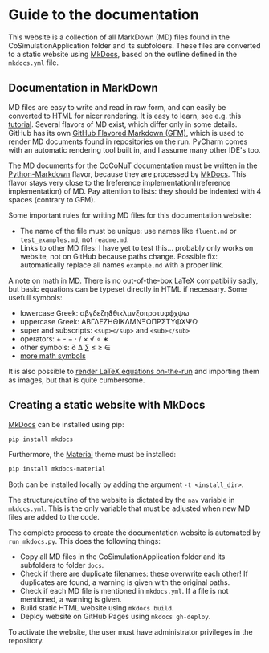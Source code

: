 # Guide to the documentation

This website is a collection of all MarkDown (MD) files found in the CoSimulationApplication folder and its subfolders.
These files are converted to a static website using [MkDocs][1], based on the outline defined in the `mkdocs.yml` file.



## Documentation in MarkDown 

MD files are easy to write and read in raw form, and can easily be converted to HTML for nicer rendering. It is easy to learn, see e.g. this [tutorial](https://www.markdowntutorial.com/). Several flavors of MD exist, which differ only in some details. GitHub has its own [GitHub Flavored Markdown (GFM)](https://github.github.com/gfm/), which is used to render MD documents found in repositories on the run. PyCharm comes with an automatic rendering tool built in, and I assume many other IDE's too. 

The MD documents for the CoCoNuT documentation must be written in the [Python-Markdown](https://python-markdown.github.io/) flavor, because they are processed by [MkDocs][1]. This flavor stays very close to the [reference implementation](reference implementation) of MD. Pay attention to lists: they should be indented with 4 spaces (contrary to GFM). 

Some important rules for writing MD files for this documentation website:

*   The name of the file must be unique: use names like `fluent.md` or `test_examples.md`, not `readme.md`.
*   Links to other MD files: I have yet to test this... probably only works on website, not on GitHub because paths change. Possible fix: automatically replace all names `example.md` with a proper link. 

A note on math in MD. There is no out-of-the-box LaTeX compatibiliy sadly, but basic equations can be typeset directly in HTML if necessary. Some usefull symbols:

*   lowercase Greek: αβγδεζηϑθικλμνξοπρστυφϕχψω
*   uppercase Greek: ΑΒΓΔΕΖΗΘΙΚΛΜΝΞΟΠΡΣΤΥΦΧΨΩ
*   super and subscripts: `<sup></sup>` and `<sub></sub>`
*   operators: + - − · / × √ ∘ ∗
*   other symbols: ∂ Δ	∑ ≤ ≥ ∈
*   [more math symbols](http://www.unics.uni-hannover.de/nhtcapri/mathematics.html)

It is also possible to [render LaTeX equations on-the-run](https://alexanderrodin.com/github-latex-markdown/) and importing them as images, but that is quite cumbersome.




## Creating a static website with MkDocs

[MkDocs][1] can be installed using pip: 
```bash
pip install mkdocs
```
Furthermore, the [Material](https://squidfunk.github.io/mkdocs-material/) theme must be installed:
```bash
pip install mkdocs-material
```
Both can be installed locally by adding the argument `-t <install_dir>`. 

The structure/outline of the website is dictated by the `nav` variable in `mkdocs.yml`. This is the only variable that must be adjusted when new MD files are added to the code.

The complete process to create the documentation website is automated by `run_mkdocs.py`. This does the following things:

*   Copy all MD files in the CoSimulationApplication folder and its subfolders to folder `docs`. 
*   Check if there are duplicate filenames: these overwrite each other! If duplicates are found, a warning is given with the original paths.
*   Check if each MD file is mentioned in `mkdocs.yml`. If a file is not mentioned, a warning is given.
*   Build static HTML website using `mkdocs build`. 
*   Deploy website on GitHub Pages using `mkdocs gh-deploy`.

To activate the website, the user must have administrator privileges in the repository. 


[1]:    https://www.mkdocs.org/
